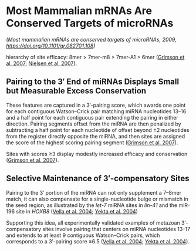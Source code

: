 # Most Mammalian mRNAs Are Conserved Targets of microRNAs

*(Most mammalian mRNAs are conserved targets of microRNAs, 2009, https://doi.org/10.1101/gr.082701.108)*

hierarchy of site efficacy: 8mer > 7mer-m8 > 7mer-A1 > 6mer ([Grimson et al. 2007](https://genome.cshlp.org/content/19/1/92.long#ref-9); [Nielsen et al. 2007](https://genome.cshlp.org/content/19/1/92.long#ref-24)).

## Pairing to the 3′ End of miRNAs Displays Small but Measurable Excess Conservation

These features are captured in a 3′-pairing score, which awards one point for each contiguous Watson–Crick pair matching miRNA nucleotides 13–16 and a half point for each contiguous pair extending the pairing in either direction. Pairing segments offset from the miRNA are then penalized by subtracting a half point for each nucleotide of offset beyond ±2 nucleotides from the register directly opposite the miRNA, and then sites are assigned the score of the highest scoring pairing segment ([Grimson et al. 2007](https://genome.cshlp.org/content/19/1/92.long#ref-9)).

Sites with scores ≥3 display modestly increased efficacy and conservation ([Grimson et al. 2007](https://genome.cshlp.org/content/19/1/92.long#ref-9)).

## Selective Maintenance of 3′-compensatory Sites

Pairing to the 3′ portion of the miRNA can not only supplement a 7–8mer match, it can also compensate for a single-nucleotide bulge or mismatch in the seed region, as illustrated by the *let-7* miRNA sites in *lin-41* and the miR-196 site in *HOXB8* ([Vella et al. 2004](https://genome.cshlp.org/content/19/1/92.long#ref-33); [Yekta et al. 2004](https://genome.cshlp.org/content/19/1/92.long#ref-38))

Supporting this idea, all experimentally validated examples of metazoan 3′-compensatory sites involve pairing that centers on miRNA nucleotides 13–17 and extends to at least 9 contiguous Watson–Crick pairs, which corresponds to a 3′-pairing score ≥6.5 ([Vella et al. 2004](https://genome.cshlp.org/content/19/1/92.long#ref-33); [Yekta et al. 2004](https://genome.cshlp.org/content/19/1/92.long#ref-38)).

